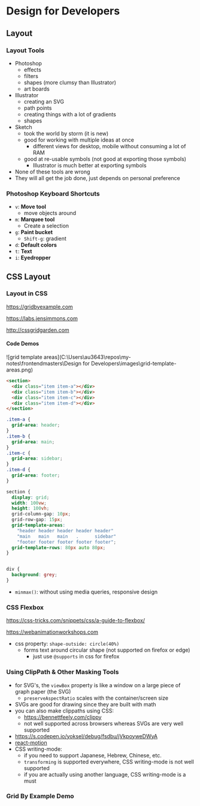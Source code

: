 # Design for Developers

## Layout

### Layout Tools

- Photoshop
  - effects
  - filters
  - shapes (more clumsy than Illustrator)
  - art boards
- Illustrator
  - creating an SVG
  - path points
  - creating things with a lot of gradients
  - shapes
- Sketch
  - took the world by storm (it is new)
  - good for working with multiple ideas at once
    - different views for desktop, mobile without consuming a lot of RAM
  - good at re-usable symbols (not good at exporting those symbols)
    - Illustrator is much better at exporting symbols
- None of these tools are wrong
- They will all get the job done, just depends on personal preference

### Photoshop Keyboard Shortcuts

- `v`: **Move tool**
  - move objects around
- `m`: **Marquee tool**
  - Create a selection
- `g`: **Paint bucket**
  - `Shift-g`: gradient
- `d`: **Default colors**
- `t`: **Text**
- `i`: **Eyedropper**



## CSS Layout

### Layout in CSS

https://gridbyexample.com

https://labs.jensimmons.com

http://cssgridgarden.com

#### Code Demos

![grid template areas](C:\Users\au3643\repos\my-notes\frontendmasters\Design for Developers\images\grid-template-areas.png)

```html
<section>
  <div class="item item-a"></div>
  <div class="item item-b"></div>
  <div class="item item-c"></div>
  <div class="item item-d"></div>
</section>
```

```css
.item-a {
  grid-area: header;
}
.item-b {
  grid-area: main;
}
.item-c {
  grid-area: sidebar;
}
.item-d {
  grid-area: footer;
}

section {
  display: grid;
  width: 100vw;
  height: 100vh;
  grid-column-gap: 10px;
  grid-row-gap: 15px;
  grid-template-areas: 
    "header header header header header"
    "main   main   main   .      sidebar"
    "footer footer footer footer footer";
  grid-template-rows: 80px auto 80px;
}


div {
  background: grey;
}
```



- `minmax()`: without using media queries, responsive design

### CSS Flexbox

https://css-tricks.com/snippets/css/a-guide-to-flexbox/

https://webanimationworkshops.com

- css property: `shape-outside: circle(40%)`
  - forms text around circular shape (not supported on firefox or edge)
    - just use `@supports` in css for firefox

### Using ClipPath & Other Masking Tools

- for SVG's, the `viewBox` property is like a window on a large piece of graph paper (the SVG)
  - `preserveAspectRatio` scales with the container/screen size
- SVGs are good for drawing since they are built with math
- you can also make clippaths using CSS:
  - https://bennettfeely.com/clippy
  - not well supported across browsers whereas SVGs are very well supported
- https://s.codepen.io/yoksel/debug/fsdbu/jVkpoyweDWyA
- <a href="https://github.com/chenglou/react-motion">react-motion</a>
- CSS writing-mode:
  - if you need to support Japanese, Hebrew, Chinese, etc.
  - `transforming` is supported everywhere, CSS writing-mode is not well supported
  - if you are actually using another language, CSS writing-mode is a must

### Grid By Example Demo

